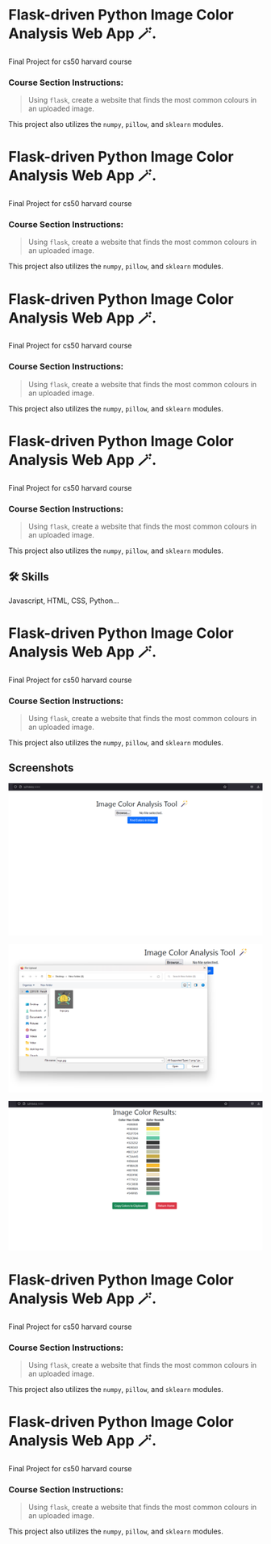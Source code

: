 # Flask-driven Python Image Color Analysis Web App 🪄.

Final Project for cs50 harvard course

### Course Section Instructions:

> Using `flask`, create a website that finds the most common colours in an uploaded image.

This project also utilizes the `numpy`, `pillow`, and `sklearn` modules.

# Flask-driven Python Image Color Analysis Web App 🪄.

Final Project for cs50 harvard course

### Course Section Instructions:

> Using `flask`, create a website that finds the most common colours in an uploaded image.

This project also utilizes the `numpy`, `pillow`, and `sklearn` modules.

# Flask-driven Python Image Color Analysis Web App 🪄.

Final Project for cs50 harvard course

### Course Section Instructions:

> Using `flask`, create a website that finds the most common colours in an uploaded image.

This project also utilizes the `numpy`, `pillow`, and `sklearn` modules.

# Flask-driven Python Image Color Analysis Web App 🪄.

Final Project for cs50 harvard course

### Course Section Instructions:

> Using `flask`, create a website that finds the most common colours in an uploaded image.

This project also utilizes the `numpy`, `pillow`, and `sklearn` modules.

## 🛠 Skills

Javascript, HTML, CSS, Python...

# Flask-driven Python Image Color Analysis Web App 🪄.

Final Project for cs50 harvard course

### Course Section Instructions:

> Using `flask`, create a website that finds the most common colours in an uploaded image.

This project also utilizes the `numpy`, `pillow`, and `sklearn` modules.

## Screenshots

![App Screenshot](https://github.com/kerlos-alfy/image-color-analysis/blob/main/1.png?raw=true)

![App Screenshot](https://github.com/kerlos-alfy/image-color-analysis/blob/main/2.png?raw=true)

![App Screenshot](https://github.com/kerlos-alfy/image-color-analysis/blob/main/3.png?raw=true)

# Flask-driven Python Image Color Analysis Web App 🪄.

Final Project for cs50 harvard course

### Course Section Instructions:

> Using `flask`, create a website that finds the most common colours in an uploaded image.

This project also utilizes the `numpy`, `pillow`, and `sklearn` modules.

# Flask-driven Python Image Color Analysis Web App 🪄.

Final Project for cs50 harvard course

### Course Section Instructions:

> Using `flask`, create a website that finds the most common colours in an uploaded image.

This project also utilizes the `numpy`, `pillow`, and `sklearn` modules.

